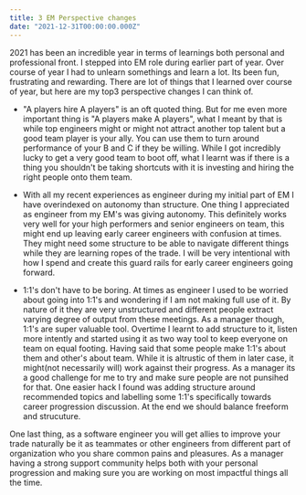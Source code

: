 ```yaml
---
title: 3 EM Perspective changes
date: "2021-12-31T00:00:00.000Z"
---
```

2021 has been an incredible year in terms of learnings both personal and professional front. I stepped into EM role during earlier part of year. Over course of year I had to unlearn somethings and learn a lot. Its been fun, frustrating and rewarding. There are lot of things that I learned over course of year, but here are my top3 perspective changes I can think of.

- "A players hire A players" is an oft quoted thing. But for me even more important thing is "A players make A players", what I meant by that is while top engineers might or might not attract another top talent but a good team player is your ally. You can use them to turn around performance of your B and C if they be willing. While I got incredibly lucky to get a very good team to boot off, what I learnt was if there is a thing you shouldn't be taking shortcuts with it is investing and hiring the right people onto them team.

- With all my recent experiences as engineer during my initial part of EM I have overindexed on autonomy than structure. One thing I appreciated as engineer from my EM's was giving autonomy. This definitely works very well for your high performers and senior engineers on team, this might end up leaving early career engineers with confusion at times. They might need some structure to be able to navigate different things while they are learning ropes of the trade. I will be very intentional with how I spend and create this guard rails for early career engineers going forward.

- 1:1's don't have to be boring. At times as engineer I used to be worried about going into 1:1's and wondering if I am not making full use of it. By nature of it they are very unstructured and different people extract varying degree of output from these meetings. As a manager though, 1:1's are super valuable tool. Overtime I learnt to add structure to it, listen more intently and started using it as two way tool to keep everyone on team on equal footing. Having said that some people make 1:1's about them and other's about team. While it is altrustic of them in later case, it might(not necessarily will) work against their progress. As a manager its a good challenge for me to try and make sure people are not punsihed for that. One easier hack I found was adding structure around recommended topics and labelling some 1:1's specifically towards career progression discussion. At the end we should balance freeform and strucuture.

One last thing, as a software engineer you will get allies to improve your trade naturally be it as teammates or other engineers from different part of organization who you share common pains and pleasures. As a manager having a strong support community helps both with your personal progression and making sure you are working on most impactful things all the time.